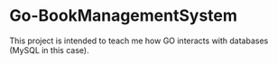 # Go-BookManagementSystem
This project is intended to teach me how GO interacts with databases (MySQL in this case).
